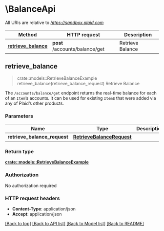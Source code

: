 # \BalanceApi

All URIs are relative to *https://sandbox.plaid.com*

Method | HTTP request | Description
------------- | ------------- | -------------
[**retrieve_balance**](BalanceApi.md#retrieve_balance) | **post** /accounts/balance/get | Retrieve Balance



## retrieve_balance

> crate::models::RetrieveBalanceExample retrieve_balance(retrieve_balance_request)
Retrieve Balance

The `/accounts/balance/get` endpoint returns the real-time balance for each of an `Item`’s accounts. It can be used for existing `Item`s that were added via any of Plaid’s other products.

### Parameters


Name | Type | Description  | Required | Notes
------------- | ------------- | ------------- | ------------- | -------------
**retrieve_balance_request** | [**RetrieveBalanceRequest**](RetrieveBalanceRequest.md) |  | [required] |

### Return type

[**crate::models::RetrieveBalanceExample**](RetrieveBalanceExample.md)

### Authorization

No authorization required

### HTTP request headers

- **Content-Type**: application/json
- **Accept**: application/json

[[Back to top]](#) [[Back to API list]](../README.md#documentation-for-api-endpoints) [[Back to Model list]](../README.md#documentation-for-models) [[Back to README]](../README.md)

